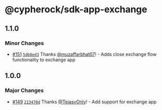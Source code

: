# @cypherock/sdk-app-exchange

## 1.1.0

### Minor Changes

- [#151](https://github.com/Cypherock/sdk/pull/151) [`5db0ed3`](https://github.com/Cypherock/sdk/commit/5db0ed3da2d693274fbee4b2d715075201e7682b) Thanks [@muzaffarbhat07](https://github.com/muzaffarbhat07)! - Adds close exchange flow functionality to exchange app

## 1.0.0

### Major Changes

- [#149](https://github.com/Cypherock/sdk/pull/149) [`213470d`](https://github.com/Cypherock/sdk/commit/213470dd7c2c9b24fbd3ba3206a6a14030a227ca) Thanks [@TejasvOnly](https://github.com/TejasvOnly)! - Add support for exchange app
